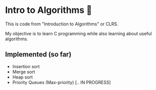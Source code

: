 # Intro to Algorithms 🏁

This is code from "Introduction to Algorithms" or CLRS.

My objective is to learn C programming while also learning about useful algorithms.

## Implemented (so far)
- Insertion sort
- Merge sort
- Heap sort
- Priority Queues (Max-priority) [.. IN PROGRESS]
